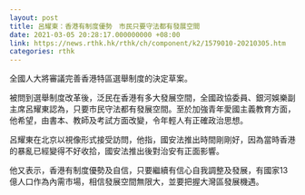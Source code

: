 ```yaml
---
layout: post
title: 呂耀東：香港有制度優勢　市民只要守法都有發展空間
date: 2021-03-05 20:28:17.000000000 +08:00
link: https://news.rthk.hk/rthk/ch/component/k2/1579010-20210305.htm
categories: rthk
---
```


全國人大將審議完善香港特區選舉制度的決定草案。

被問到選舉制度改革後，泛民在香港有多大發展空間，全國政協委員、銀河娛樂副主席呂耀東認為，只要市民守法都有發展空間。至於加強青年愛國主義教育方面，他希望，由書本、教師及考試方面改變，令年輕人有正確政治思想。

呂耀東在北京以視像形式接受訪問，他指，國安法推出時間剛剛好，因為當時香港的暴亂已經變得不好收拾，國安法推出後對治安有正面影響。

他又表示，香港有制度優勢及自信，只要繼續有信心自我調整及發展，有國家13億人口作為內需市場，相信發展空間無限大，並要把握大灣區發展機遇。
